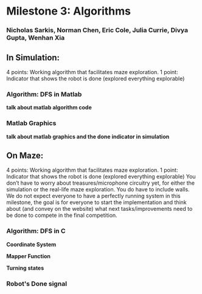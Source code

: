 # Milestone 3: Algorithms
### Nicholas Sarkis, Norman Chen, Eric Cole, Julia Currie, Divya Gupta, Wenhan Xia

## In Simulation:
4 points: Working algorithm that facilitates maze exploration.
1 point: Indicator that shows the robot is done (explored everything explorable)

### Algorithm: DFS in Matlab
**talk about matlab algorithm code**

### Matlab Graphics
**talk about matlab graphics and the done indicator in simulation** 

## On Maze:
4 points: Working algorithm that facilitates maze exploration.
1 point: Indicator that shows the robot is done (explored everything explorable)
You don’t have to worry about treasures/microphone circuitry yet, for either the simulation or the real-life maze exploration. You do have to include walls. We do not expect everyone to have a perfectly running system in this milestone, the goal is for everyone to start the implementation and think about (and convey on the website) what next tasks/improvements need to be done to compete in the final competition.

### Algorithm: DFS in C
**Coordinate System**

**Mapper Function**

**Turning states**


### Robot's Done signal

